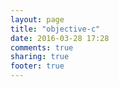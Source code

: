 ```yaml
---
layout: page
title: "objective-c"
date: 2016-03-28 17:28
comments: true
sharing: true
footer: true
---
```

